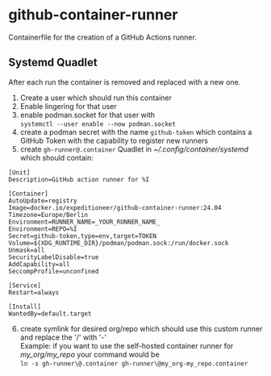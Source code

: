 # github-container-runner

Containerfile for the creation of a GitHub Actions runner.

## Systemd Quadlet

After each run the container is removed and replaced with a new one.

1. Create a user which should run this container
2. Enable lingering for that user
3. enable podman.socket for that user with  
`systemctl --user enable --now podman.socket`
4. create a podman secret with the name `github-token` which contains a GitHub Token with the capability to register new runners
5. create `gh-runner@.container` Quadlet in _~/.config/container/systemd_ which should contain: 

```unit file (systemd)
[Unit]
Description=GitHub action runner for %I

[Container]
AutoUpdate=registry
Image=docker.io/expeditioneer/github-container-runner:24.04
Timezone=Europe/Berlin
Environment=RUNNER_NAME=_YOUR_RUNNER_NAME_
Environment=REPO=%I
Secret=github-token,type=env,target=TOKEN
Volume=${XDG_RUNTIME_DIR}/podman/podman.sock:/run/docker.sock
Unmask=all
SecurityLabelDisable=true
AddCapability=all
SeccompProfile=unconfined

[Service]
Restart=always

[Install]
WantedBy=default.target
```

6. create symlink for desired org/repo which should use this custom runner and replace the '/' with '-'  
Example: if you want to use the self-hosted container runner for _my_org/my_repo_ your command would be  
`ln -s gh-runner\@.container gh-runner\@my_org-my_repo.container`
